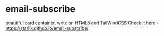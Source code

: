 # email-subscribe
beautiful card container, write on HTML5 and TailWindCSS
Check it here - https://stariik.github.io/email-subscribe/
